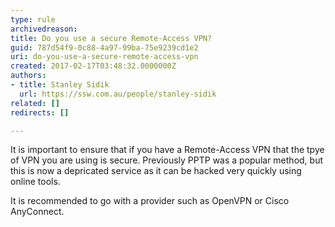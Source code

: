 ```yaml
---
type: rule
archivedreason: 
title: Do you use a secure Remote-Access VPN?
guid: 787d54f9-0c88-4a97-99ba-75e9239cd1e2
uri: do-you-use-a-secure-remote-access-vpn
created: 2017-02-17T03:48:32.0000000Z
authors:
- title: Stanley Sidik
  url: https://ssw.com.au/people/stanley-sidik
related: []
redirects: []

---
```


It is important to ensure that if you have a Remote-Access VPN that the tpye of VPN you are using is secure. Previously PPTP was a popular method, but this is now a depricated service as it can be hacked very quickly using online tools.




It is recommended to go with a provider such as OpenVPN or Cisco AnyConnect.


<!--endintro-->
